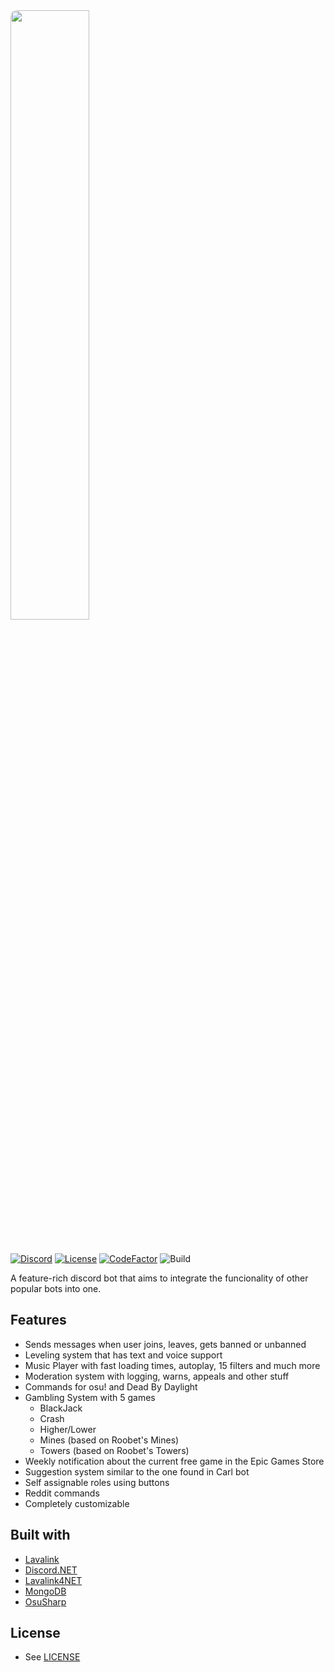 <img src="https://loathsome-condition.000webhostapp.com/logo-full.png" style="border-radius: 10px; margin-bottom: 25px;" width="50%">

[![Discord](https://discordapp.com/api/guilds/863751874922676234/widget.png)](https://discord.gg/hGxaMkfMBR)
[![License](https://img.shields.io/github/license/kmen1/kbot)](https://github.com/KMen1/KBot/blob/master/LICENSE)
[![CodeFactor](https://www.codefactor.io/repository/github/kmen1/kbot/badge)](https://www.codefactor.io/repository/github/kmen1/kbot)
![Build](https://github.com/KMen1/KBot/actions/workflows/build.yml/badge.svg)

A feature-rich discord bot that aims to integrate the funcionality of other popular bots into one.

## Features
   * Sends messages when user joins, leaves, gets banned or unbanned
   * Leveling system that has text and voice support
   * Music Player with fast loading times, autoplay, 15 filters and much more
   * Moderation system with logging, warns, appeals and other stuff
   * Commands for osu! and Dead By Daylight
   * Gambling System with 5 games 
        * BlackJack
        * Crash
        * Higher/Lower
        * Mines (based on Roobet's Mines)
        * Towers (based on Roobet's Towers)
   * Weekly notification about the current free game in the Epic Games Store
   * Suggestion system similar to the one found in Carl bot
   * Self assignable roles using buttons
   * Reddit commands
   * Completely customizable

## Built with
   * [Lavalink](https://github.com/freyacodes/Lavalink)
   * [Discord.NET](https://github.com/discord-net/Discord.Net)
   * [Lavalink4NET](https://github.com/angelobreuer/Lavalink4NET)
   * [MongoDB](https://github.com/mongodb/mongo-csharp-driver)
   * [OsuSharp](https://github.com/Kiritsu/OsuSharp)

## License
   * See [LICENSE](https://github.com/KMen1/KBot/blob/master/LICENSE)